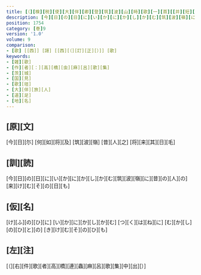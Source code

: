 ```yaml
---
title: [（][検][税][使][大][伴][卿][登][筑][波][山][時][歌][一][首][[并][短][歌]][）][反][歌]
description: [今][日][の][日][に][い][か][に][か][し][か][む][筑][波][嶺][に][昔][の][人][の][来][け][む][そ][の][日][も]
position: 1754
category: [巻]9
version: '1.0'
volume: 9
comparison:
- [歌] [[西]] [謌] [[西][（][訂][正][）]] [歌]
keywords:
- [雑][歌]
- [作][者][：][高][橋][虫][麻][呂][歌][集]
- [茨][城]
- [国][見]
- [歌][垣]
- [大][伴][旅][人]
- [道][足]
- [地][名]
---
```


## [原][文]

[今][日][尓] [何][如][将][及] [筑][波][嶺] [昔][人][之] [将][来][其][日][毛]

## [訓][読]

[今][日][の][日][に][い][か][に][か][し][か][む][筑][波][嶺][に][昔][の][人][の][来][け][む][そ][の][日][も]

## [仮][名]

[け][ふ][の][ひ][に] [い][か][に][か][し][か][む] [つ][く][は][ね][に] [む][か][し][の][ひ][と][の] [き][け][む][そ][の][ひ][も]

## [左][注]

[（][右][件][歌][者][高][橋][連][蟲][麻][呂][歌][集][中][出][）]
